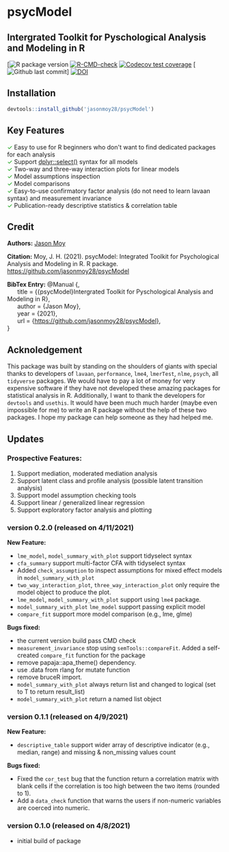 # psycModel
## Intergrated Toolkit for Pyschological Analysis and Modeling in R

<!-- badges: start -->
[![R package version](https://img.shields.io/github/r-package/v/jasonmoy28/psycModel)
[![R-CMD-check](https://github.com/jasonmoy28/psycModel/workflows/R-CMD-check/badge.svg)](https://github.com/jasonmoy28/psycModel/actions)
[![Codecov test coverage](https://codecov.io/gh/jasonmoy28/psycModel/branch/master/graph/badge.svg)](https://codecov.io/gh/jasonmoy28/psycModel?branch=master)
[![Github last commit](https://img.shields.io/github/last-commit/jasonmoy28/psycModel)]
[![DOI](https://zenodo.org/badge/355611696.svg)](https://doi.org/10.5281/zenodo.4671947)

<!-- badges: end -->

## Installation
```R
devtools::install_github('jasonmoy28/psycModel')
```
## Key Features
<span style="color:#009900">✓</span> Easy to use for R beginners who don't want to find dedicated packages for each analysis  
<span style="color:#009900">✓</span> Support [dplyr::select()](https://dplyr.tidyverse.org/reference/select.html) syntax for all models   
<span style="color:#009900">✓</span> Two-way and three-way interaction plots for linear models  
<span style="color:#009900">✓</span> Model assumptions inspection  
<span style="color:#009900">✓</span> Model comparisons  
<span style="color:#009900">✓</span> Easy-to-use confirmatory factor analysis (do not need to learn lavaan syntax) and measurement invariance  
<span style="color:#009900">✓</span> Publication-ready descriptive statistics & correlation table 

## Credit
**Authors:** [Jason Moy](https://jasonmoy.us)

**Citation:** Moy, J. H. (2021). psycModel: Integrated Toolkit for Psychological Analysis and Modeling in R. R package. https://github.com/jasonmoy28/psycModel


**BibTex Entry:**
  @Manual {,  
&nbsp;&nbsp;&nbsp;&nbsp;&nbsp;&nbsp;title = {{psycModel}Intergrated Toolkit for Pyschological Analysis and Modeling in R},  
&nbsp;&nbsp;&nbsp;&nbsp;&nbsp;&nbsp;author = {Jason Moy},  
&nbsp;&nbsp;&nbsp;&nbsp;&nbsp;&nbsp;year = {2021},  
&nbsp;&nbsp;&nbsp;&nbsp;&nbsp;&nbsp;url = {https://github.com/jasonmoy28/psycModel},  
  }

## Acknoledgement
This package was built by standing on the shoulders of giants with special thanks to developers of `lavaan`, `performance`, `lme4`, `lmerTest`, `nlme`, `psych`, all `tidyverse` packages. We would have to pay a lot of money for very expensive software if they have not developed these amazing packages for statistical analysis in R. Additionally, I want to thank the developers for `devtools` and `usethis`. It would have been much much harder (maybe even impossible for me) to write an R package without the help of these two packages. I hope my package can help someone as they had helped me. 

## Updates
### Prospective Features: 
1. Support mediation, moderated mediation analysis
2. Support latent class and profile analysis (possible latent transition analysis)
3. Support model assumption checking tools
4. Support linear / generalized linear regression
5. Support exploratory factor analysis and plotting 

### version 0.2.0 (released on 4/11/2021)
**New Feature:**
* `lme_model`, `model_summary_with_plot` support tidyselect syntax 
* `cfa_summary` support multi-factor CFA with tidyselect syntax 
* Added `check_assumption` to inspect assumptions for mixed effect models in `model_summary_with_plot`
* `two_way_interaction_plot`, `three_way_interaction_plot` only require the model object to produce the plot.
* `lme_model`, `model_summary_with_plot` support using `lme4` package. 
* `model_summary_with_plot` `lme_model` support passing explicit model
* `compare_fit` support more model comparison (e.g., lme, glme)

**Bugs fixed:**
* the current version build pass CMD check 
* `measurement_invariance` stop using `semTools::compareFit`. Added a self-created `compare_fit` function for the package
* remove papaja::apa_theme() dependency.
* use .data from rlang for mutate function
* remove bruceR import.
* `model_summary_with_plot` always return list and changed to logical (set to T to return result_list)
* `model_summary_with_plot` return a named list object

### version 0.1.1 (released on 4/9/2021)
**New Feature:**
* `descriptive_table` support wider array of descriptive indicator (e.g., median, range) and missing & non_missing values count

**Bugs fixed:**
* Fixed the `cor_test` bug that the function return a correlation matrix with blank cells if the correlation is too high between the two items (rounded to 1).
* Add a `data_check` function that warns the users if non-numeric variables are coerced into numeric.

### version 0.1.0 (released on 4/8/2021)
* initial build of package
